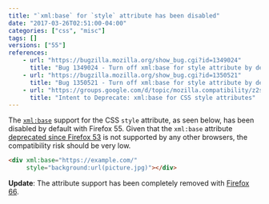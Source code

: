 ```yaml
---
title: "`xml:base` for `style` attribute has been disabled"
date: "2017-03-26T02:51:00-04:00"
categories: ["css", "misc"]
tags: []
versions: ["55"]
references:
    - url: "https://bugzilla.mozilla.org/show_bug.cgi?id=1349024"
      title: "Bug 1349024 - Turn off xml:base for style attribute by default on aurora and nightly"
    - url: "https://bugzilla.mozilla.org/show_bug.cgi?id=1350521"
      title: "Bug 1350521 - Turn off xml:base for style attribute by default for all channels"
    - url: "https://groups.google.com/d/topic/mozilla.compatibility/z2syZhkI1-U/discussion"
      title: "Intent to Deprecate: xml:base for CSS style attributes"
---
```

The [`xml:base`](https://www.w3.org/TR/xmlbase/) support for the CSS `style` attribute, as seen below, has been disabled by default with Firefox 55. Given that the `xml:base` attribute [deprecated since Firefox 53](https://www.fxsitecompat.com/en-CA/docs/2017/xml-base-attribute-has-been-deprecated/) is not supported by any other browsers, the compatibility risk should be very low.

```html
<div xml:base="https://example.com/"
     style="background:url(picture.jpg)"></div>
```

**Update**: The attribute support has been completely removed with [Firefox 66](https://www.fxsitecompat.com/en-CA/docs/2018/xml-base-attribute-is-no-longer-supported/).
